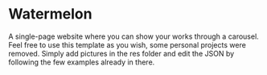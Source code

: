 # Watermelon

A single-page website where you can show your works through a carousel.
Feel free to use this template as you wish, some personal projects were removed.
Simply add pictures in the res folder and edit the JSON by following the few examples already in there.
